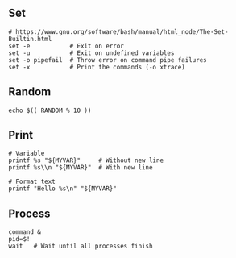 ---
---

## Set

```shell
# https://www.gnu.org/software/bash/manual/html_node/The-Set-Builtin.html
set -e           # Exit on error
set -u           # Exit on undefined variables
set -o pipefail  # Throw error on command pipe failures
set -x           # Print the commands (-o xtrace)
```

## Random

```shell
echo $(( RANDOM % 10 ))
```

## Print

```shell
# Variable
printf %s "${MYVAR}"     # Without new line
printf %s\\n "${MYVAR}"  # With new line

# Format text
printf "Hello %s\n" "${MYVAR}"
```

## Process

```shell
command &
pid=$!
wait   # Wait until all processes finish
```
